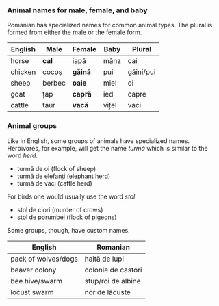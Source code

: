 ### Animal names for male, female, and baby

Romanian has specialized names for common animal types. The plural is formed from
either the male or the female form.

| English | Male     | Female    | Baby  | Plural    |
|---------|----------|-----------|-------|-----------|
| horse   | **cal**  | iapă      | mânz  | cai       |
| chicken | cocoș    | **găină** | pui   | găini/pui |
| sheep   | berbec   | **oaie**  | miel  | oi        |
| goat    | țap      | **capră** | ied   | capre     |
| cattle  | taur     | **vacă**  | vițel | vaci      |

### Animal groups

Like in English, some groups of animals have specialized names. Herbivores, for
example, will get the name *turmă* which is similar to the word *herd*.

* turmă de oi (flock of sheep)
* turmă de elefanți (elephant herd)
* turmă de vaci (cattle herd)

For birds one would usually use the word *stol*.

* stol de ciori (murder of crows)
* stol de porumbei (flock of pigeons)

Some groups, though, have custom names.

| English                | Romanian               |
|------------------------|------------------------|
| pack of wolves/dogs | haită de lupi  |
| beaver colony    | colonie de castori  |
| bee hive/swarm | stup/roi de albine |
| locust swarm | nor de lăcuste |
